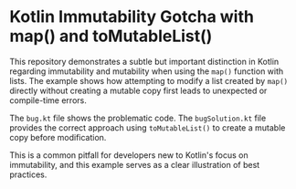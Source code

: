 # Kotlin Immutability Gotcha with map() and toMutableList()

This repository demonstrates a subtle but important distinction in Kotlin regarding immutability and mutability when using the `map()` function with lists.  The example shows how attempting to modify a list created by `map()` directly without creating a mutable copy first leads to unexpected or compile-time errors.

The `bug.kt` file shows the problematic code.  The `bugSolution.kt` file provides the correct approach using `toMutableList()` to create a mutable copy before modification.

This is a common pitfall for developers new to Kotlin's focus on immutability, and this example serves as a clear illustration of best practices.
